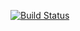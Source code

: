 [![Build Status](https://travis-ci.org/advanced-rest-client/authorization-panel.svg?branch=stage)](https://travis-ci.org/advanced-rest-client/authorization-panel)  

